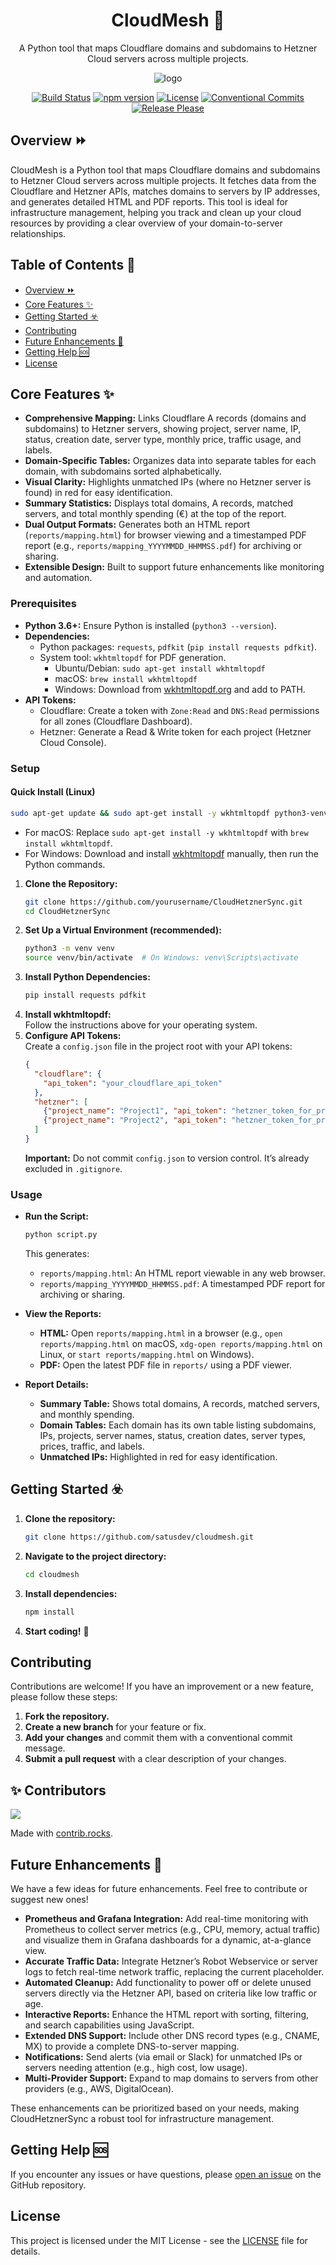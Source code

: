 <div align="center">
  <h1>CloudMesh 🚀</h1>
  <p>A Python tool that maps Cloudflare domains and subdomains to Hetzner Cloud servers across multiple projects.</p>
  <img src="https://img.icons8.com/fluency/96/000000/server.png" alt="logo"/>
</div>

<div align="center">

[![Build Status](https://img.shields.io/github/actions/workflow/status/satusdev/cloudmesh/lint.yml?branch=main)](https://github.com/satusdev/cloudmesh/actions)
[![npm version](https://img.shields.io/npm/v/starter-template.svg)](https://www.npmjs.com/package/starter-template)
[![License](https://img.shields.io/npm/l/starter-template.svg)](https://opensource.org/licenses/MIT)
[![Conventional Commits](https://img.shields.io/badge/Conventional%20Commits-1.0.0-%23FE5196?logo=conventionalcommits&logoColor=white)](https://conventionalcommits.org)
[![Release Please](https://img.shields.io/badge/release-please-blue.svg)](https://github.com/googleapis/release-please)

</div>

## Overview ⏩️

CloudMesh is a Python tool that maps Cloudflare domains and subdomains to Hetzner Cloud servers across multiple projects. It fetches data from the Cloudflare and Hetzner APIs, matches domains to servers by IP addresses, and generates detailed HTML and PDF reports. This tool is ideal for infrastructure management, helping you track and clean up your cloud resources by providing a clear overview of your domain-to-server relationships.

## Table of Contents 📄

- [Overview ⏩️](#overview-️)
- [Core Features ✨](#core-features-)
- [Getting Started ☣️](#getting-started-️)
- [Contributing](#contributing)
- [Future Enhancements 🔮](#future-enhancements-)
- [Getting Help 🆘](#getting-help-)
- [License](#license)

## Core Features ✨

- **Comprehensive Mapping:** Links Cloudflare A records (domains and subdomains) to Hetzner servers, showing project, server name, IP, status, creation date, server type, monthly price, traffic usage, and labels.
- **Domain-Specific Tables:** Organizes data into separate tables for each domain, with subdomains sorted alphabetically.
- **Visual Clarity:** Highlights unmatched IPs (where no Hetzner server is found) in red for easy identification.
- **Summary Statistics:** Displays total domains, A records, matched servers, and total monthly spending (€) at the top of the report.
- **Dual Output Formats:** Generates both an HTML report (`reports/mapping.html`) for browser viewing and a timestamped PDF report (e.g., `reports/mapping_YYYYMMDD_HHMMSS.pdf`) for archiving or sharing.
- **Extensible Design:** Built to support future enhancements like monitoring and automation.

### Prerequisites

- **Python 3.6+:** Ensure Python is installed (`python3 --version`).
- **Dependencies:**
  - Python packages: `requests`, `pdfkit` (`pip install requests pdfkit`).
  - System tool: `wkhtmltopdf` for PDF generation.
    - Ubuntu/Debian: `sudo apt-get install wkhtmltopdf`
    - macOS: `brew install wkhtmltopdf`
    - Windows: Download from [wkhtmltopdf.org](https://wkhtmltopdf.org) and add to PATH.
- **API Tokens:**
  - Cloudflare: Create a token with `Zone:Read` and `DNS:Read` permissions for all zones (Cloudflare Dashboard).
  - Hetzner: Generate a Read & Write token for each project (Hetzner Cloud Console).

### Setup

#### Quick Install (Linux)

```bash
sudo apt-get update && sudo apt-get install -y wkhtmltopdf python3-venv && python3 -m venv venv && source venv/bin/activate && pip install requests pdfkit
```

- For macOS: Replace `sudo apt-get install -y wkhtmltopdf` with `brew install wkhtmltopdf`.
- For Windows: Download and install [wkhtmltopdf](https://wkhtmltopdf.org/downloads.html) manually, then run the Python commands.

1. **Clone the Repository:**
   ```bash
   git clone https://github.com/yourusername/CloudHetznerSync.git
   cd CloudHetznerSync
   ```
2. **Set Up a Virtual Environment (recommended):**
   ```bash
   python3 -m venv venv
   source venv/bin/activate  # On Windows: venv\Scripts\activate
   ```
3. **Install Python Dependencies:**
   ```bash
   pip install requests pdfkit
   ```
4. **Install wkhtmltopdf:**  
   Follow the instructions above for your operating system.
5. **Configure API Tokens:**  
   Create a `config.json` file in the project root with your API tokens:
   ```json
   {
     "cloudflare": {
       "api_token": "your_cloudflare_api_token"
     },
     "hetzner": [
       {"project_name": "Project1", "api_token": "hetzner_token_for_project1"},
       {"project_name": "Project2", "api_token": "hetzner_token_for_project2"}
     ]
   }
   ```
   **Important:** Do not commit `config.json` to version control. It’s already excluded in `.gitignore`.

### Usage

- **Run the Script:**
  ```bash
  python script.py
  ```
  This generates:
  - `reports/mapping.html`: An HTML report viewable in any web browser.
  - `reports/mapping_YYYYMMDD_HHMMSS.pdf`: A timestamped PDF report for archiving or sharing.

- **View the Reports:**
  - **HTML:** Open `reports/mapping.html` in a browser (e.g., `open reports/mapping.html` on macOS, `xdg-open reports/mapping.html` on Linux, or `start reports/mapping.html` on Windows).
  - **PDF:** Open the latest PDF file in `reports/` using a PDF viewer.

- **Report Details:**
  - **Summary Table:** Shows total domains, A records, matched servers, and monthly spending.
  - **Domain Tables:** Each domain has its own table listing subdomains, IPs, projects, server names, status, creation dates, server types, prices, traffic, and labels.
  - **Unmatched IPs:** Highlighted in red for easy identification.


## Getting Started ☣️

1.  **Clone the repository:**
    ```bash
    git clone https://github.com/satusdev/cloudmesh.git
    ```
2.  **Navigate to the project directory:**
    ```bash
    cd cloudmesh
    ```
3.  **Install dependencies:**
    ```bash
    npm install
    ```
4.  **Start coding!** 🎉

## Contributing

Contributions are welcome! If you have an improvement or a new feature, please follow these steps:

1.  **Fork the repository.**
2.  **Create a new branch** for your feature or fix.
3.  **Add your changes** and commit them with a conventional commit message.
4.  **Submit a pull request** with a clear description of your changes.

## ✨ Contributors

<a href="https://github.com/satusdev/graphs/contributors">
  <img src="https://contrib.rocks/image?repo=satusdev/.github&repo=satusdev/cloudmesh" />
</a>

Made with [contrib.rocks](https://contrib.rocks).

## Future Enhancements 🔮

We have a few ideas for future enhancements. Feel free to contribute or suggest new ones!

- **Prometheus and Grafana Integration:** Add real-time monitoring with Prometheus to collect server metrics (e.g., CPU, memory, actual traffic) and visualize them in Grafana dashboards for a dynamic, at-a-glance view.
- **Accurate Traffic Data:** Integrate Hetzner’s Robot Webservice or server logs to fetch real-time network traffic, replacing the current placeholder.
- **Automated Cleanup:** Add functionality to power off or delete unused servers directly via the Hetzner API, based on criteria like low traffic or age.
- **Interactive Reports:** Enhance the HTML report with sorting, filtering, and search capabilities using JavaScript.
- **Extended DNS Support:** Include other DNS record types (e.g., CNAME, MX) to provide a complete DNS-to-server mapping.
- **Notifications:** Send alerts (via email or Slack) for unmatched IPs or servers needing attention (e.g., high cost, low usage).
- **Multi-Provider Support:** Expand to map domains to servers from other providers (e.g., AWS, DigitalOcean).

These enhancements can be prioritized based on your needs, making CloudHetznerSync a robust tool for infrastructure management.

## Getting Help 🆘

If you encounter any issues or have questions, please [open an issue](https://github.com/satusdev/cloudmesh/issues) on the GitHub repository.

## License

This project is licensed under the MIT License - see the [LICENSE](LICENSE) file for details.

